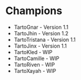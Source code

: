 # Champions

<ul>
<li>TartoGnar - Version 1.1</li>
<li>TartoJhin - Version 1.2</li>
<li>TartoTristana - Version 1.1</li>
<li>TartoJinx - Version 1.1</li>
<li>TartoKled - WIP</li>
<li>TartoCamille - WIP</li>
<li>TartoRiven - WIP</li>
<li>TartoXayah - WIP</li>
</ul>
